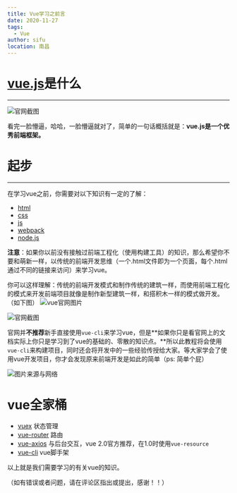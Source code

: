 ```yaml
---
title: Vue学习之前言
date: 2020-11-27
tags: 
  - Vue
author: sifu
location: 南昌
---
```


# [vue.js](https://cn.vuejs.org/)是什么
----
![官网截图](http://upload-images.jianshu.io/upload_images/5011280-cc58029ad3df271c.png?imageMogr2/auto-orient/strip%7CimageView2/2/w/1240)

看完一脸懵逼，哈哈，一脸懵逼就对了，简单的一句话概括就是：**vue.js是一个优秀前端框架。**

# 起步
----
在学习vue之前，你需要对以下知识有一定的了解：
- [html](http://www.runoob.com/html/html5-intro.html)
- [css](http://www.runoob.com/css/css-tutorial.html)
- [js](http://es6.ruanyifeng.com/)
- [webpack](https://github.com/Gitsifu/webpack-learn)
- [node.js](http://nodejs.cn/)

**注意**：如果你以前没有接触过前端工程化（使用构建工具）的知识，那么希望你不要和萌新一样，以传统的前端开发思维（一个.html文件即为一个页面，每个.html通过不同的链接来访问）来学习vue。

你可以这样理解：传统的前端开发模式和制作传统的建筑一样，而使用前端工程化的模式来开发前端项目就像是制作新型建筑一样，和搭积木一样的模式做开发。（如下图）
![vue官网图片](http://upload-images.jianshu.io/upload_images/5011280-bae53716d159cb8c.png?imageMogr2/auto-orient/strip%7CimageView2/2/w/1240)


![官网截图](http://upload-images.jianshu.io/upload_images/5011280-2dde1b2d455e48ea.png?imageMogr2/auto-orient/strip%7CimageView2/2/w/1240)

官网并**不推荐**新手直接使用`vue-cli`来学习vue，但是**如果你只是看官网上的文档实际上你只是学习到了vue的基础的、零散的知识点。**所以此教程将会使用`vue-cli`来构建项目，同时还会将开发中的一些经验传授给大家。等大家学会了使用vue开发项目，你才会发现原来前端开发是如此的简单（ps: 简单个屁）

![图片来源与网络](http://upload-images.jianshu.io/upload_images/5011280-7ea2465a176e5028.png?imageMogr2/auto-orient/strip%7CimageView2/2/w/1240)

# vue全家桶
- [vuex](https://vuex.vuejs.org/zh-cn/intro.html) 状态管理
- [vue-router](https://router.vuejs.org/zh-cn/installation.html) 路由
- [vue-axios](https://www.kancloud.cn/yunye/axios/234845) 与后台交互，vue 2.0官方推荐，在1.0时使用`vue-resource`
- [vue-cli](https://github.com/vuejs/vue-cli) vue脚手架

以上就是我们需要学习的有关vue的知识。

（如有错误或者问题，请在评论区指出或提出，感谢！！）

<Vssue :title="$title" />
